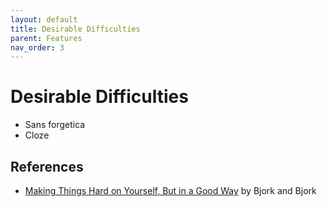 ```yaml
---
layout: default
title: Desirable Difficulties
parent: Features
nav_order: 3
---
```


# Desirable Difficulties

* Sans forgetica
* Cloze

## References

* [Making Things Hard on Yourself, But in a Good Way](https://bjorklab.psych.ucla.edu/wp-content/uploads/sites/13/2016/04/EBjork_RBjork_2011.pdf) by Bjork and Bjork
